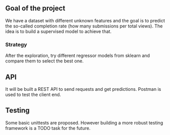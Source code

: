## Goal of the project

We have a dataset with different unknown features and the goal is to predict the so-called completion rate (how many submissions per total views). The idea is to build a supervised model to achieve that.
### Strategy
After the exploration, try different regressor models from sklearn and compare them to select the best one.

## API
It will be built a REST API to send requests and get predictions. Postman is used to test the client end.

## Testing
Some basic unittests are proposed. However building a more robust testing framework is a TODO task for the future.
